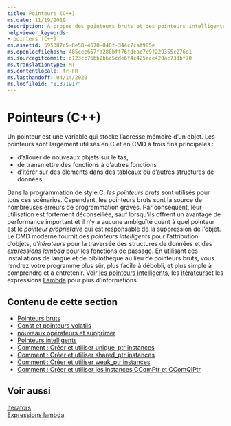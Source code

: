 ```yaml
---
title: Pointeurs (C++)
ms.date: 11/19/2019
description: À propos des pointeurs bruts et des pointeurs intelligents dans Microsoft C.
helpviewer_keywords:
- pointers (C++)
ms.assetid: 595387c5-8e58-4670-848f-344c7caf985e
ms.openlocfilehash: 485cee667fa288bff76fdeac7c9f229355c276d1
ms.sourcegitcommit: c123cc76bb2b6c5cde6f4c425ece420ac733bf70
ms.translationtype: MT
ms.contentlocale: fr-FR
ms.lasthandoff: 04/14/2020
ms.locfileid: "81371917"
---
```

# <a name="pointers-c"></a>Pointeurs (C++)

Un pointeur est une variable qui stocke l’adresse mémoire d’un objet. Les pointeurs sont largement utilisés en C et en CMD à trois fins principales :

- d’allouer de nouveaux objets sur le tas,
- de transmettre des fonctions à d’autres fonctions
- d’itérer sur des éléments dans des tableaux ou d’autres structures de données.

Dans la programmation de style C, *les pointeurs bruts* sont utilisés pour tous ces scénarios. Cependant, les pointeurs bruts sont la source de nombreuses erreurs de programmation graves. Par conséquent, leur utilisation est fortement déconseillée, sauf lorsqu’ils offrent un avantage de performance important et il n’y a aucune ambiguïté quant à quel pointeur est le *pointeur propriétaire* qui est responsable de la suppression de l’objet. Le CMD moderne fournit des *pointeurs intelligents* pour l’attribution d’objets, *d’itérateurs* pour la traversée des structures de données et des *expressions lambda* pour les fonctions de passage. En utilisant ces installations de langue et de bibliothèque au lieu de pointeurs bruts, vous rendrez votre programme plus sûr, plus facile à débobli, et plus simple à comprendre et à entretenir. Voir [les pointeurs intelligents](smart-pointers-modern-cpp.md), les [itérateurs](../standard-library/iterators.md)et les expressions [Lambda](lambda-expressions-in-cpp.md) pour plus d’informations.

## <a name="in-this-section"></a>Contenu de cette section

- [Pointeurs bruts](raw-pointers.md)
- [Const et pointeurs volatils](const-and-volatile-pointers.md)
- [nouveaux opérateurs et supprimer](new-and-delete-operators.md)
- [Pointeurs intelligents](smart-pointers-modern-cpp.md)
- [Comment : Créer et utiliser unique_ptr instances](how-to-create-and-use-unique-ptr-instances.md)
- [Comment : Créer et utiliser shared_ptr instances](how-to-create-and-use-shared-ptr-instances.md)
- [Comment : Créer et utiliser weak_ptr instances](how-to-create-and-use-weak-ptr-instances.md)
- [Comment : Créer et utiliser les instances CComPtr et CComQIPtr](how-to-create-and-use-ccomptr-and-ccomqiptr-instances.md)

## <a name="see-also"></a>Voir aussi

[Iterators](../standard-library/iterators.md)</br>
[Expressions lambda](lambda-expressions-in-cpp.md)
